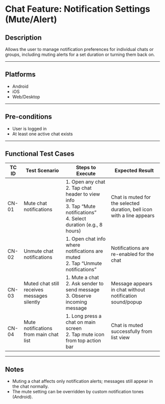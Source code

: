 # Chat Feature: Notification Settings (Mute/Alert)

## Description
Allows the user to manage notification preferences for individual chats or groups, including muting alerts for a set duration or turning them back on.

---

## Platforms
- Android
- iOS
- Web/Desktop

---

## Pre-conditions
- User is logged in
- At least one active chat exists

---

## Functional Test Cases

| TC ID | Test Scenario | Steps to Execute | Expected Result |
|-------|----------------|------------------|------------------|
| CN-01 | Mute chat notifications | 1. Open any chat <br> 2. Tap chat header to view info <br> 3. Tap “Mute notifications” <br> 4. Select duration (e.g., 8 hours) | Chat is muted for the selected duration, bell icon with a line appears |
| CN-02 | Unmute chat notifications | 1. Open chat info where notifications are muted <br> 2. Tap “Unmute notifications” | Notifications are re-enabled for the chat |
| CN-03 | Muted chat still receives messages silently | 1. Mute a chat <br> 2. Ask sender to send message <br> 3. Observe incoming message | Message appears in chat without notification sound/popup |
| CN-04 | Mute notifications from main chat list | 1. Long press a chat on main screen <br> 2. Tap mute icon from top action bar | Chat is muted successfully from list view |

---

## Notes
- Muting a chat affects only notification alerts; messages still appear in the chat normally.
- The mute setting can be overridden by custom notification tones (Android).
